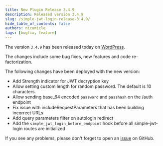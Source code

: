 ```yaml
---
title: New Plugin Release 3.4.9
description: Released version 3.4.9
slug: /simple-jwt-login-release-3.4.9/
hide_table_of_contents: false
authors: nicumicle
tags: [bugfix, feature]
---
```


The version `3.4.9` has been released today on [WordPress](https://wordpress.org/plugins/simple-jwt-login).

The changes include some bug fixes, new features and code re-factorization.
<!--truncate-->

The following changes have been deployed with the new version:
- Add Strength indicator for JWT decryption key
- Allow setting custom length for random password. The default is 10 characters.
- Allow sending base_64 encoded `password` and `passhash` on the /auth endpoint
- Fix issue with includeRequestParameters that has been building incorrect URLs
- Add query parameters filter on autologin redirect
- Add the `simple_jwt_login_before_endpoint` hook before all simple-jwt-login routes are initialized

If you see any problems, please don't forget to open an [issue](https://github.com/nicumicle/simple-jwt-login/issues) on GitHub. 




